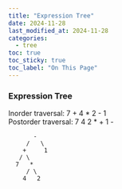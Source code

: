 ```yaml
---
title: "Expression Tree"
date: 2024-11-28
last_modified_at: 2024-11-28
categories:
  - tree
toc: true
toc_sticky: true
toc_label: "On This Page"
---
```

### Expression Tree
Inorder traversal: 7 + 4 * 2 - 1  
Postorder traversal: 7 4 2 * + 1 -  
```
       -
     /   \
    +     1
   / \
  7   *
     / \
    4   2
```